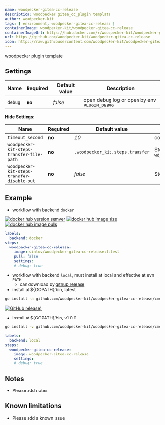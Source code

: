 ```yaml
---
name: woodpecker-gitea-cc-release
description: woodpecker gitea_cc_plugin template
author: woodpecker-kit
tags: [ environment, woodpecker-gitea-cc-release ]
containerImage: woodpecker-kit/woodpecker-gitea-cc-release
containerImageUrl: https://hub.docker.com/r/woodpecker-kit/woodpecker-gitea-cc-release
url: https://github.com/woodpecker-kit/woodpecker-gitea-cc-release
icon: https://raw.githubusercontent.com/woodpecker-kit/woodpecker-gitea-cc-release/main/doc/logo.svg
---
```


woodpecker plugin template

## Settings

| Name    | Required | Default value | Description                                  |
|---------|----------|---------------|----------------------------------------------|
| `debug` | **no**   | *false*       | open debug log or open by env `PLUGIN_DEBUG` |

**Hide Settings:**

| Name                                        | Required | Default value                    | Description                                                                      |
|---------------------------------------------|----------|----------------------------------|----------------------------------------------------------------------------------|
| `timeout_second`                            | **no**   | *10*                             | command timeout setting by second                                                |
| `woodpecker-kit-steps-transfer-file-path`   | **no**   | `.woodpecker_kit.steps.transfer` | Steps transfer file path, default by `wd_steps_transfer.DefaultKitStepsFileName` |
| `woodpecker-kit-steps-transfer-disable-out` | **no**   | *false*                          | Steps transfer write disable out                                                 |

## Example

- workflow with backend `docker`

[![docker hub version semver](https://img.shields.io/docker/v/sinlov/woodpecker-gitea-cc-release?sort=semver)](https://hub.docker.com/r/sinlov/woodpecker-gitea-cc-release/tags?page=1&ordering=last_updated)
[![docker hub image size](https://img.shields.io/docker/image-size/sinlov/woodpecker-gitea-cc-release)](https://hub.docker.com/r/sinlov/woodpecker-gitea-cc-release)
[![docker hub image pulls](https://img.shields.io/docker/pulls/sinlov/woodpecker-gitea-cc-release)](https://hub.docker.com/r/sinlov/woodpecker-gitea-cc-release/tags?page=1&ordering=last_updated)

```yml
labels:
  backend: docker
steps:
  woodpecker-gitea-cc-release:
    image: sinlov/woodpecker-gitea-cc-release:latest
    pull: false
    settings:
    # debug: true
```

- workflow with backend `local`, must install at local and effective at evn `PATH`
    - can download by [github release](https://github.com/woodpecker-kit/woodpecker-gitea-cc-release/releases)
- install at ${GOPATH}/bin, latest

```bash
go install -a github.com/woodpecker-kit/woodpecker-gitea-cc-release/cmd/woodpecker-gitea-cc-release@latest
```

[![GitHub release)](https://img.shields.io/github/v/release/woodpecker-kit/woodpecker-gitea-cc-release)](https://github.com/woodpecker-kit/woodpecker-gitea-cc-release/releases)

- install at ${GOPATH}/bin, v1.0.0

```bash
go install -v github.com/woodpecker-kit/woodpecker-gitea-cc-release/cmd/woodpecker-gitea-cc-release@v1.0.0
```

```yml
labels:
  backend: local
steps:
  woodpecker-gitea-cc-release:
    image: woodpecker-gitea-cc-release
    settings:
    # debug: true
```

## Notes

- Please add notes

## Known limitations

- Please add a known issue
